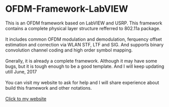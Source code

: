 # OFDM-Framework-LabVIEW
This is an OFDM framework based on LabVIEW and USRP. This framework contains a complete physical layer structure refferred to 802.11a package.<br />  
It includes common OFDM modulation and demodulation, ferquency offset estimation and correction via WLAN STF, LTF and SIG. And supports binary convolution channel coding and high order symbol mapping.<br />  
Gnerally, it is already a complete framework. Although it may have some bugs, but it is tough enough to be a good template. And I will keep updating utill June, 2017<br />  
You can visit my website to ask for help and I will share experience about build this framework and other notations.<br />  
[Click to my website](http://115.28.18.151/)

